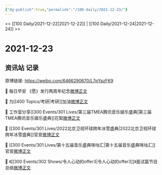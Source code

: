 ```yaml
---
{"dg-publish":true,"permalink":"/100-daily/2021-12-23/"}
---
```



<< [[100 Daily/2021-12-22\|2021-12-22]] | [[100 Daily/2021-12-24\|2021-12-24]] >>

# 2021-12-23

## 资讯站 记录

原博链接: https://weibo.com/6466290670/L7qYazFK9

🌟 每日早安
《愿》发行两周年纪念[微博正文](https://m.weibo.cn/6466290670/4717472731889869)

🌟 为[[400 Topics/考研\|考研]]加油[微博正文](https://m.weibo.cn/6466290670/4717502419174294)

🌟 工作室分享[[300 Events/301 Lives/第三届TMEA腾讯音乐娱乐盛典\|第三届TMEA腾讯音乐娱乐盛典]]花絮[微博正文](https://m.weibo.cn/6466290670/4717698883785860)

🌟 [[300 Events/301 Lives/2022北京卫视环球跨年冰雪盛典\|2022北京卫视环球跨年冰雪盛典]]官宣[微博正文](https://m.weibo.cn/6466290670/4717618990420710)

🌟 [[300 Events/301 Lives/第十五届音乐盛典咪咕汇\|第十五届音乐盛典咪咕汇]]官宣[微博正文](https://m.weibo.cn/6466290670/4717597549660503)

🌟 《[[300 Events/302 Shows/令人心动的offer3\|令人心动的offer3]]》面试篇节目总结[微博正文](https://m.weibo.cn/6466290670/4717709633520452)
